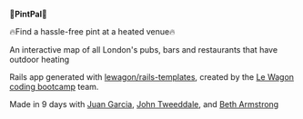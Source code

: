 🍻**PintPal**🍻

🔥Find a hassle-free pint at a heated venue🔥

An interactive map of all London's pubs, bars and restaurants that have outdoor heating

Rails app generated with [lewagon/rails-templates](https://github.com/lewagon/rails-templates), created by the [Le Wagon coding bootcamp](https://www.lewagon.com) team.

Made in 9 days with [Juan Garcia](https://github.com/juagarca), [John Tweeddale](https://github.com/jtdevuk), and [Beth Armstrong](https://github.com/betharms)
